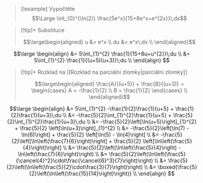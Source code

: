 > [!example] Vypočtěte
> $$\Large \int_{0}^{\ln(2)} \frac{5e^x}{15+8e^x+e^{2x}}\;dx$$

> [!tip]+ Substituce
>
>$$\large\begin{aligned}
u &= e^x \\
du &= e^x\;dx \\
>\end{aligned}$$

$$\large
\begin{align}
	&= 5\int_{1}^{2} \frac{1}{15+8u+u^{2}}\;du \\
	&= 5\int_{1}^{2} \frac{1}{(u+5)(u+3)}\;du \\
\end{align}
$$

> [!tip]+ Rozklad na [[Rozklad na parciální zlomky|parciální zlomky]]
>
>$$\large\begin{aligned}
\frac{A}{(u+5)} + \frac{B}{(u+3)} = \begin{cases}
A = -\frac{1}{2} \\
B = \frac{1}{2}
\end{cases} \\
>\end{aligned}$$

$$\large
\begin{align}
	&= 5\int_{1}^{2} -\frac{1}{2}\frac{1}{u+5} + \frac{1}{2}\frac{1}{u+3}\;du \\
	&= -\frac{5}{2}\int_{1}^{2}\frac{1}{u+5} + \frac{5}{2}\int_{1}^{2}\frac{1}{u+3}\;du \\
	&= -\frac{5}{2}\left[\ln(u+5)\right]_{1}^{2} + \frac{5}{2} \left[\ln(u+3)\right]_{1}^{2} \\
	&= -\frac{5}{2}\left[\ln(7) - \ln(6)\right] + \frac{5}{2} \left[\ln(5) - \ln(4)\right] \\
	&= -\frac{5}{2}\left[\ln\left(\frac{7}{6}\right)\right] + \frac{5}{2} \left[\ln\left(\frac{5}{4}\right)\right] \\
	&= \frac{5}{2}\left(\ln\left(\frac{5}{4}\right) - \ln\left(\frac{7}{6}\right)\right) \\
	&= \frac{5}{2}\left(\ln\left(\frac{5}{\cancel{4}^2}\cdot\frac{\cancel{6}^3}{7}\right)\right) \\
	&= \frac{5}{2}\left(\ln\left(\frac{5}{2}\cdot\frac{3}{7}\right)\right) \\
	&= \boxed{\frac{5}{2}\left(\ln\left(\frac{15}{14}\right)\right)} \\
\end{align}
$$